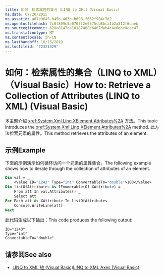 ```yaml
---
title: 如何：检索属性的集合（LINQ to XML）（Visual Basic）
ms.date: 07/20/2015
ms.assetid: a07e9645-b45b-403b-b698-f652f904c7d2
ms.openlocfilehash: 7c0f809c5a0707f2e6575cb8bca1b2a312f6daeb
ms.sourcegitcommit: 628e8147ca10187488e6407dab4c4e6ebe0cac47
ms.translationtype: MT
ms.contentlocale: zh-CN
ms.lasthandoff: 10/15/2019
ms.locfileid: "72321329"
---
```

# <a name="how-to-retrieve-a-collection-of-attributes-linq-to-xml-visual-basic"></a><span data-ttu-id="5eb64-102">如何：检索属性的集合（LINQ to XML）（Visual Basic）</span><span class="sxs-lookup"><span data-stu-id="5eb64-102">How to: Retrieve a Collection of Attributes (LINQ to XML) (Visual Basic)</span></span>
<span data-ttu-id="5eb64-103">本主题介绍 <xref:System.Xml.Linq.XElement.Attributes%2A> 方法。</span><span class="sxs-lookup"><span data-stu-id="5eb64-103">This topic introduces the <xref:System.Xml.Linq.XElement.Attributes%2A> method.</span></span> <span data-ttu-id="5eb64-104">此方法检索元素的属性。</span><span class="sxs-lookup"><span data-stu-id="5eb64-104">This method retrieves the attributes of an element.</span></span>  
  
## <a name="example"></a><span data-ttu-id="5eb64-105">示例</span><span class="sxs-lookup"><span data-stu-id="5eb64-105">Example</span></span>  
 <span data-ttu-id="5eb64-106">下面的示例演示如何循环访问一个元素的属性集合。</span><span class="sxs-lookup"><span data-stu-id="5eb64-106">The following example shows how to iterate through the collection of attributes of an element.</span></span>  
  
```vb  
Dim val = _  
    <Value ID="1243" Type="int" ConvertableTo="double">100</Value>  
Dim listOfAttributes As IEnumerable(Of XAttribute) = _  
    From att In val.Attributes() _  
    Select att  
For Each att As XAttribute In listOfAttributes  
    Console.WriteLine(att)  
Next  
```  
  
 <span data-ttu-id="5eb64-107">此代码生成以下输出：</span><span class="sxs-lookup"><span data-stu-id="5eb64-107">This code produces the following output:</span></span>  
  
```console  
ID="1243"  
Type="int"  
ConvertableTo="double"  
```  
  
## <a name="see-also"></a><span data-ttu-id="5eb64-108">请参阅</span><span class="sxs-lookup"><span data-stu-id="5eb64-108">See also</span></span>

- [<span data-ttu-id="5eb64-109">LINQ to XML 轴 (Visual Basic)</span><span class="sxs-lookup"><span data-stu-id="5eb64-109">LINQ to XML Axes (Visual Basic)</span></span>](../../../../visual-basic/programming-guide/concepts/linq/linq-to-xml-axes.md)

